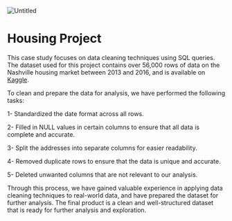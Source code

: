 ![Untitled](https://user-images.githubusercontent.com/115690921/210413655-5fd38e4e-69de-4afe-b645-63603c5bc25f.png)

# Housing Project
This case study focuses on data cleaning techniques using SQL queries. The dataset used for this project contains over 56,000 rows of data on the Nashville housing market between 2013 and 2016, and is available on [Kaggle](https://www.kaggle.com/tmthyjames/nashville-housing-data).

To clean and prepare the data for analysis, we have performed the following tasks:

1- Standardized the date format across all rows.

2- Filled in NULL values in certain columns to ensure that all data is complete and accurate.

3- Split the addresses into separate columns for easier readability.

4- Removed duplicate rows to ensure that the data is unique and accurate.

5- Deleted unwanted columns that are not relevant to our analysis.

Through this process, we have gained valuable experience in applying data cleaning techniques to real-world data, and have prepared the dataset for further analysis. The final product is a clean and well-structured dataset that is ready for further analysis and exploration.
